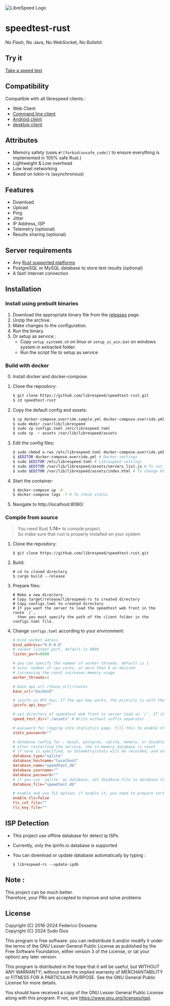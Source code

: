 ![LibreSpeed Logo](https://github.com/librespeed/speedtest/blob/master/.logo/logo3.png?raw=true)

# speedtest-rust

No Flash, No Java, No WebSocket, No Bullshit.

## Try it
[Take a speed test](https://librespeed-rs.ir)

## Compatibility
Compatible with all librespeed clients :

- Web Client
- [Command line client](https://github.com/librespeed/speedtest-cli)
- [Android client](https://github.com/librespeed/speedtest-android)
- [desktop client](https://github.com/librespeed/speedtest-desktop)

## Attributes
- Memory safety (uses `#![forbid(unsafe_code)]` to ensure everything is implemented in 100% safe Rust.)
- Lightweight & Low overhead
- Low level networking
- Based on tokio-rs (asynchronous)

## Features
- Download
- Upload
- Ping
- Jitter
- IP Address, ISP
- Telemetry (optional)
- Results sharing (optional)

## Server requirements
- Any [Rust supported platforms](https://doc.rust-lang.org/beta/rustc/platform-support.html)
- PostgreSQL or MySQL database to store test results (optional)
- A fast! Internet connection

## Installation

### Install using prebuilt binaries

1. Download the appropriate binary file from the [releases](https://github.com/librespeed/speedtest-rust/releases/) page.
2. Unzip the archive.
3. Make changes to the configuration.
4. Run the binary.
5. Or setup as service :
    - Copy `setup_systemd.sh` on linux or `setup_sc_win.bat` on windows system in extracted folder.
    - Run the script file to setup as service

### Build with docker

0. Install docker and docker-compose. 

1. Clone the repository: 

    ```sh
    $ git clone https://github.com/librespeed/speedtest-rust.git
    $ cd speedtest-rust
    ```

2. Copy the default config and assets: 

    ```sh
    $ cp docker-compose.override.sample.yml docker-compose.override.yml
    $ sudo mkdir /var/lib/librespeed
    $ sudo cp configs.toml /etc/librespeed.toml
    $ sudo cp -r assets /var/lib/librespeed/assets
    ```

3. Edit the config files:

    ```sh
    $ sudo chmod o-rwx /etc/librespeed.toml docker-compose.override.yml # Hide secrets
    $ $EDITOR docker-compose.override.yml # Docker settings
    $ sudo $EDITOR /etc/librespeed.toml # Librespeed settings
    $ sudo $EDITOR /var/lib/librespeed/assets/servers_list.js # To set server name and remote servers
    $ sudo $EDITOR /var/lib/librespeed/assets/index.html # To change html styles, etc
    ```

4. Start the container: 

    ```sh
    $ docker-compose up -d
    $ docker-compose logs -f # To check status
    ```

5. Navigate to http://localhost:8080/

### Compile from source

> You need Rust **1.74+** to compile project.\
> So make sure that rust is properly installed on your system

1. Clone the repository:

    ```
    $ git clone https://github.com/librespeed/speedtest-rust.git
    ```

2. Build:

   ```
   # cd to cloned directory
   $ cargo build --release
   ```

3. Prepare files:

   ```
   # Make a new directory
   # Copy target/release/librespeed-rs to created directory
   # Copy configs.toml to created directory
   # If you want the server to load the speedtest web front in the route `/`,
     then you must specify the path of the client folder in the configs.toml file.
   ```

4. Change `configs.toml` according to your environment:

    ```toml
    # bind socket adress
    bind_address="0.0.0.0"
    # socket listent port, default is 8080
    listen_port=8080

    # you can specify the number of worker threads. default is 1
    # auto: number of cpu cores, or more than 0 as desired
    # increasing the count increases memory usage
    worker_threads=1
    
    # base api url /{base_url}/routes
    base_url="backend"
    
    # ipinfo.io API key, If the api-key works, the priority is with the api, if not with the offline database
    ipinfo_api_key=""

    # set directory of speedtest web front to server load on `/`. If it is empty, default web will be returned
    speed_test_dir="./assets" # Write without suffix separator

    # password for logging into statistics page, fill this to enable stats page
    stats_password=""

    # database config for : mysql, postgres, sqlite, memory, or disable by write none
    # after restarting the service, the in-memory database is reset
    # if none is specified, no telemetry/stats will be recorded, and no result JPG will be generated
    database_type="sqlite"
    database_hostname="localhost"
    database_name="speedtest_db"
    database_username=""
    database_password=""
    # if you use `sqlite` as database, set database_file to database file location
    database_file="speedtest.db"

    # enable and use TLS option; if enable it, you need to prepare certificates and private keys
   enable_tls=false
   tls_cet_file=""
   tls_key_file=""
    ```

## ISP Detection

- This project use offline database for detect ip ISPs
- Currently, only the ipinfo.io database is supported
- You can download or update database automatically by typing :

   ```
   $ librespeed-rs --update-ipdb
   ```

## Note :
This project can be much better.\
Therefore, your PRs are accepted to improve and solve problems

## License
Copyright (C) 2016-2024 Federico Dossena\
Copyright (C) 2024 Sudo Dios

This program is free software: you can redistribute it and/or modify
it under the terms of the GNU Lesser General Public License as published by
the Free Software Foundation, either version 3 of the License, or
(at your option) any later version.

This program is distributed in the hope that it will be useful,
but WITHOUT ANY WARRANTY; without even the implied warranty of
MERCHANTABILITY or FITNESS FOR A PARTICULAR PURPOSE.  See the
GNU General Public License for more details.

You should have received a copy of the GNU Lesser General Public License
along with this program.  If not, see <https://www.gnu.org/licenses/lgpl>.
